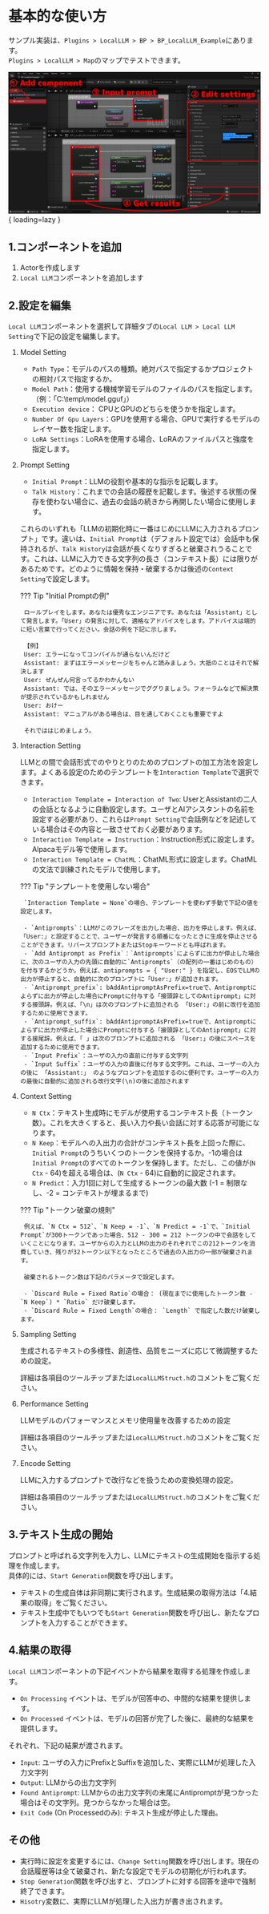 # 基本的な使い方

サンプル実装は、`Plugins > LocalLLM > BP > BP_LocalLLM_Example`にあります。  
`Plugins > LocalLLM > Map`のマップでテストできます。

![](images/manual_en.png){ loading=lazy }  

## 1.コンポーネントを追加

1. Actorを作成します
2. `Local LLM`コンポーネントを追加します

## 2.設定を編集

`Local LLM`コンポーネントを選択して詳細タブの`Local LLM > Local LLM Setting`で下記の設定を編集します。

1. Model Setting

	- `Path Type`：モデルのパスの種類。絶対パスで指定するかプロジェクトの相対パスで指定するか。
	- `Model Path`：使用する機械学習モデルのファイルのパスを指定します。（例：「C:\temp\model.gguf」）
	- `Execution device`： CPUとGPUのどちらを使うかを指定します。
	- `Number Of Gpu Layers`：GPUを使用する場合、GPUで実行するモデルのレイヤー数を指定します。
	<!-- - `Main GPU`：GPUを使用し、PCに複数のGPUを搭載している場合、使用するGPUの番号を指定します。 -->
	- `LoRA Settings`：LoRAを使用する場合、LoRAのファイルパスと強度を指定します。

2. Prompt Setting

	- `Initial Prompt`：LLMの役割や基本的な指示を記載します。  
	- `Talk History`：これまでの会話の履歴を記載します。後述する状態の保存を使わない場合に、過去の会話の続きから再開したい場合に使用します。

	これらのいずれも「LLMの初期化時に一番はじめにLLMに入力されるプロンプト」です。違いは、`Initial Prompt`は（デフォルト設定では）会話中も保持されるが、`Talk History`は会話が長くなりすぎると破棄されうることです。これは、LLMに入力できる文字列の長さ（コンテキスト長）には限りがあるためです。どのように情報を保持・破棄するかは後述の`Context Setting`で設定します。

	??? Tip "Initial Promptの例"

		ロールプレイをします。あなたは優秀なエンジニアです。あなたは「Assistant」として発言します。「User」の発言に対して、適格なアドバイスをします。アドバイスは端的に短い言葉で行ってください。会話の例を下記に示します。

		【例】  
		User: エラーになってコンパイルが通らないんだけど  
		Assistant: まずはエラーメッセージをちゃんと読みましょう。大抵のことはそれで解決します  
		User: ぜんぜん何言ってるかわかんない  
		Assistant: では、そのエラーメッセージでググりましょう。フォーラムなどで解決策が提示されているかもしれません  
		User: おけー  
		Assistant: マニュアルがある場合は、目を通しておくことも重要ですよ

		それでははじめましょう。

3. Interaction Setting

	LLMとの間で会話形式でのやりとりのためのプロンプトの加工方法を設定します。よくある設定のためのテンプレートを`Interaction Template`で選択できます。

	- `Interaction Template = Interaction of Two`: UserとAssistantの二人の会話となるように自動設定します。ユーザとAIアシスタントの名前を設定する必要があり、これらは`Prompt Setting`で会話例などを記述している場合はその内容と一致させておく必要があります。
	- `Interaction Template = Instruction`：Instruction形式に設定します。Alpacaモデル等で使用します。
	- `Interaction Template = ChatML`：ChatML形式に設定します。ChatMLの文法で訓練されたモデルで使用します。

	??? Tip "テンプレートを使用しない場合"

		`Interaction Template = None`の場合、テンプレートを使わず手動で下記の値を設定します。

		- `Antiprompts`：LLMがこのフレーズを出力した場合、出力を停止します。例えば、「User:」と設定することで、ユーザーが発言する順番になったときに生成を停止させることができます。リバースプロンプトまたはStopキーワードとも呼ばれます。
		- `Add Antiprompt as Prefix`：`Antiprompts`によらずに出力が停止した場合に、次のユーザの入力の先頭に自動的に`Antiprompts`（の配列の一番はじめのもの）を付与するかどうか。例えば、antiprompts = { "User:" } を指定し、EOSでLLMの出力が停止すると、自動的に次のプロンプトに「User:」が追加されます。
		- `Antiprompt_prefix`: bAddAntipromptAsPrefix=trueで、Antipromptによらずに出力が停止した場合にPromptに付与する「接頭辞としてのAntiprompt」に対する接頭辞。例えば、「\n」は次のプロンプトに追加される 「User:」の前に改行を追加するために使用できます。
		- `Antiprompt_suffix`: bAddAntipromptAsPrefix=trueで、Antipromptによらずに出力が停止した場合にPromptに付与する「接頭辞としてのAntiprompt」に対する接尾辞。例えば、「 」は次のプロンプトに追加される 「User:」の後にスペースを追加するために使用できます。
		- `Input Prefix`：ユーザの入力の直前に付与する文字列
		- `Input Suffix`：ユーザの入力の直後に付与する文字列。これは、ユーザーの入力の後に 「Assistant:」 のようなプロンプトを追加するのに便利です。ユーザーの入力の最後に自動的に追加される改行文字(\n)の後に追加されます
		
4. Context Setting

	- `N Ctx`：テキスト生成時にモデルが使用するコンテキスト長（トークン数）。これを大きくすると、長い入力や長い会話に対する応答が可能になります。
	- `N Keep`：モデルへの入出力の合計がコンテキスト長を上回った際に、`Initial Prompt`のうちいくつのトークンを保持するか。-1の場合は`Initial Prompt`のすべてのトークンを保持します。ただし、この値が(`N Ctx` - 64)を超える場合は、(`N Ctx` - 64)に自動的に設定されます。
	- `N Predict`：入力1回に対して生成するトークンの最大数 (-1 = 制限なし、-2 = コンテキストが埋まるまで)

	??? Tip "トークン破棄の規則"

		例えば、`N Ctx = 512`、`N Keep = -1`、`N Predict = -1`で、`Initial Prompt`が300トークンであった場合、512 - 300 = 212 トークンの中で会話をしていくことになります。ユーザからの入力とLLMの出力のそれぞれでこの212トークンを消費していき、残りが32トークン以下となったところで過去の入出力の一部が破棄されます。

		破棄されるトークン数は下記のパラメータで設定します。

		- `Discard Rule = Fixed Ratio`の場合： (現在までに使用したトークン数 - `N Keep`) * `Ratio` だけ破棄します。
		- `Discard Rule = Fixed Length`の場合： `Length` で指定した数だけ破棄します。

5. Sampling Setting

	生成されるテキストの多様性、創造性、品質をニーズに応じて微調整するための設定。
	
	詳細は各項目のツールチップまたは`LocalLLMStruct.h`のコメントをご覧ください。

6. Performance Setting

	LLMモデルのパフォーマンスとメモリ使用量を改善するための設定
	
	詳細は各項目のツールチップまたは`LocalLLMStruct.h`のコメントをご覧ください。

7. Encode Setting

	LLMに入力するプロンプトで改行などを扱うための変換処理の設定。

	詳細は各項目のツールチップまたは`LocalLLMStruct.h`のコメントをご覧ください。

## 3.テキスト生成の開始

プロンプトと呼ばれる文字列を入力し、LLMにテキストの生成開始を指示する処理を作成します。  
具体的には、`Start Generation`関数を呼び出します。

- テキストの生成自体は非同期に実行されます。生成結果の取得方法は「4.結果の取得」をご覧ください。
- テキスト生成中でもいつでも`Start Generation`関数を呼び出し、新たなプロンプトを入力することができます。

## 4.結果の取得

`Local LLM`コンポーネントの下記イベントから結果を取得する処理を作成します。

- `On Processing` イベントは、モデルが回答中の、中間的な結果を提供します。
- `On Processed` イベントは、モデルの回答が完了した後に、最終的な結果を提供します。

それぞれ、下記の結果が渡されます。

- `Input`: ユーザの入力にPrefixとSuffixを追加した、実際にLLMが処理した入力文字列
- `Output`: LLMからの出力文字列
- `Found Antiprompt`: LLMからの出力文字列の末尾にAntipromptが見つかった場合はその文字列。見つからなかった場合は空。
- `Exit Code` (On Processedのみ): テキスト生成が停止した理由。

## その他

- 実行時に設定を変更するには、`Change Setting`関数を呼び出します。現在の会話履歴等は全て破棄され、新たな設定でモデルの初期化が行われます。
- `Stop Generation`関数を呼び出すと、プロンプトに対する回答を途中で強制終了できます。
- `Hisotry`変数に、実際にLLMが処理した入出力が書き出されます。